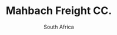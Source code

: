 ---
title: Mahbach Freight CC.
subtitle: South Africa
layout: default
img: 2.jpg
start: 1997
end: 2003
description: Lorem ipsum dolor sit amet, usu cu alterum nominavi lobortis. At duo novum diceret. Tantas apeirian vix et, usu sanctus postulant inciderint ut, populo diceret necessitatibus in vim. Cu eum dicam feugiat noluisse.

---
